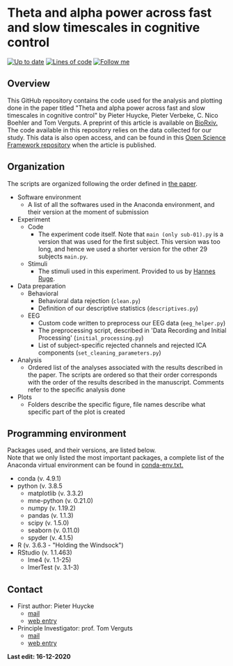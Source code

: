 # Theta and alpha power across fast and slow timescales in cognitive control

[![Up to date](https://img.shields.io/github/last-commit/phuycke/alpha_theta_timescales)](https://img.shields.io/github/last-commit/phuycke/alpha_theta_timescales)
[![Lines of code](https://img.shields.io/tokei/lines/github/phuycke/alpha_theta_timescales?color=informational)](https://img.shields.io/tokei/lines/github/phuycke/alpha_theta_timescales?color=informational)
[![Follow me](https://img.shields.io/twitter/follow/PieterHuycke?style=social)](https://img.shields.io/twitter/follow/PieterHuycke?style=social)

## Overview

This GitHub repository contains the code used for the analysis and plotting done in the paper titled "Theta and alpha power across fast and slow timescales in cognitive control" by Pieter Huycke, Pieter Verbeke, C. Nico Boehler and Tom Verguts. A preprint of this article is available on [BioRxiv.](https://doi.org/10.1101/2020.08.21.259341) The code available in this repository relies on the data collected for our study. This data is also open access, and can be found in this [Open Science Framework repository](https://osf.io/2q5eh/) when the article is published. 

## Organization

The scripts are organized following the order defined in [the paper](https://doi.org/10.1101/2020.08.21.259341).

- Software environment
    * A list of all the softwares used in the Anaconda environment, and their version at the moment of submission
- Experiment
    * Code
        - The experiment code itself. Note that ```main (only sub-01).py``` is a version that was used for the first subject. This version was too long, and hence we used a shorter version for the other 29 subjects ```main.py```.
    * Stimuli
        - The stimuli used in this experiment. Provided to us by [Hannes Ruge](https://doi.org/10.1093/cercor/bhp228). 
- Data preparation
    * Behavioral
        - Behavioral data rejection (```clean.py```)
        - Definition of our descriptive statistics (```descriptives.py```)
    * EEG
        - Custom code written to preprocess our EEG data (```eeg_helper.py```)
        - The preprocessing script, described in 'Data Recording and Initial Processing' (```initial_processing.py```)
        - List of subject-specific rejected channels and rejected ICA components (```set_cleaning_parameters.py```)
- Analysis
    * Ordered list of the analyses associated with the results described in the paper. The scripts are ordered so that their order corresponds with the order of the results described in the manuscript. Comments refer to the specific analysis done
- Plots
    * Folders describe the specific figure, file names describe what specific part of the plot is created

## Programming environment   

Packages used, and their versions, are listed below.    
Note that we only listed the most important packages, a complete list of the Anaconda virtual environment can be found in [conda-env.txt.]()

- conda (v. 4.9.1)
- python (v. 3.8.5
    * matplotlib (v. 3.3.2)
    * mne-python (v. 0.21.0)
    * numpy (v. 1.19.2)
    * pandas (v. 1.1.3)
    * scipy (v. 1.5.0)
    * seaborn (v. 0.11.0)
    * spyder (v. 4.1.5)
- R (v. 3.6.3 - "Holding the Windsock")
- RStudio (v. 1.1.463)
    * lme4 (v. 1.1-25)
    * lmerTest (v. 3.1-3)

## Contact

- First author: Pieter Huycke  
    * [mail](mailto:Pieter.Huycke@UGent.be)
    * [web entry](https://www.cogcomneurosci.com/about/#pieter-huycke)
- Principle Investigator: prof. Tom Verguts
    * [mail](mailto:Tom.Verguts@UGent.be)
    * [web entry](https://www.cogcomneurosci.com/about/#principal-investigator)

[Lab website]: https://cogcomneurosci.com/

**Last edit: 16-12-2020**
